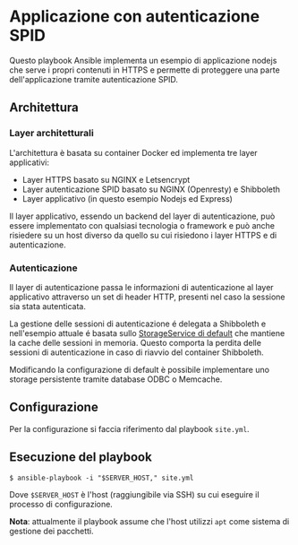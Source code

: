 # Applicazione con autenticazione SPID

Questo playbook Ansible implementa un esempio di applicazione nodejs che serve i propri contenuti in HTTPS e permette di proteggere una parte dell'applicazione tramite autenticazione SPID.

## Architettura

### Layer architetturali

L'architettura è basata su container Docker ed implementa tre layer applicativi:

* Layer HTTPS basato su NGINX e Letsencrypt
* Layer autenticazione SPID basato su NGINX (Openresty) e Shibboleth
* Layer applicativo (in questo esempio Nodejs ed Express)

Il layer applicativo, essendo un backend del layer di autenticazione, può essere implementato con qualsiasi tecnologia o framework e può anche risiedere su un host diverso da quello su cui risiedono i layer HTTPS e di autenticazione.

### Autenticazione

Il layer di autenticazione passa le informazioni di autenticazione al layer applicativo attraverso un set di header HTTP, presenti nel caso la sessione sia stata autenticata.

La gestione delle sessioni di autenticazione é delegata a Shibboleth e nell'esempio attuale é basata sullo [StorageService di default](https://wiki.shibboleth.net/confluence/display/SHIB2/NativeSPStorageService) che mantiene la cache delle sessioni in memoria. Questo comporta la perdita delle sessioni di autenticazione in caso di riavvio del container Shibboleth.

Modificando la configurazione di default è possibile implementare uno storage persistente tramite database ODBC o Memcache.

## Configurazione

Per la configurazione si faccia riferimento dal playbook `site.yml`.

## Esecuzione del playbook

```
$ ansible-playbook -i "$SERVER_HOST," site.yml
```

Dove `$SERVER_HOST` è l'host (raggiungibile via SSH) su cui eseguire il processo di configurazione.

__Nota__: attualmente il playbook assume che l'host utilizzi `apt` come sistema di gestione dei pacchetti.

